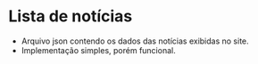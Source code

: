 # Lista de notícias
 
- Arquivo json contendo os dados das notícias exibidas no site.
- Implementação simples, porém funcional. 
